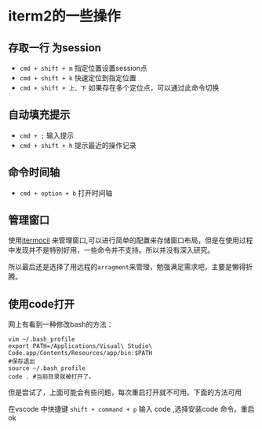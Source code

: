 # iterm2的一些操作


## 存取一行 为session
* `cmd + shift + m`  指定位置设置session点
* `cmd + shift + k`  快速定位到指定位置
* `cmd + shift + 上、下` 如果存在多个定位点，可以通过此命令切换

## 自动填充提示
* `cmd + ;`  输入提示
* `cmd + shift + h`    提示最近的操作记录

## 命令时间轴
* `cmd + option + b` 打开时间轴

## 管理窗口
使用[itermocil](https://github.com/TomAnthony/itermocil) 来管理窗口,可以进行简单的配置来存储窗口布局，但是在使用过程中发现并不是特别好用，一些命令并不支持。所以并没有深入研究。

所以最后还是选择了用远程的`arragment`来管理，勉强满足需求吧，主要是懒得折腾。

## 使用code打开
网上有看到一种修改bash的方法：

```
vim ~/.bash_profile
export PATH=/Applications/Visual\ Studio\ Code.app/Contents/Resources/app/bin:$PATH
#保存退出
source ~/.bash_profile
code . #当前目录就被打开了。
```
但是尝试了，上面可能会有些问题，每次重启打开就不可用。下面的方法可用

在vscode 中快捷键 `shift + command + p` 输入 code ,选择安装code 命令。重启ok
